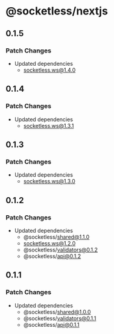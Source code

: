 # @socketless/nextjs

## 0.1.5

### Patch Changes

- Updated dependencies
  - socketless.ws@1.4.0

## 0.1.4

### Patch Changes

- Updated dependencies
  - socketless.ws@1.3.1

## 0.1.3

### Patch Changes

- Updated dependencies
  - socketless.ws@1.3.0

## 0.1.2

### Patch Changes

- Updated dependencies
  - @socketless/shared@1.1.0
  - socketless.ws@1.2.0
  - @socketless/validators@0.1.2
  - @socketless/api@0.1.2

## 0.1.1

### Patch Changes

- Updated dependencies
  - @socketless/shared@1.0.0
  - @socketless/validators@0.1.1
  - @socketless/api@0.1.1
